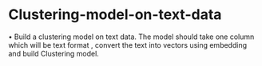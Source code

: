 # Clustering-model-on-text-data
•	Build a clustering model on text data. The model should take one column which will be text format , convert the text into vectors using embedding and build Clustering model. 
